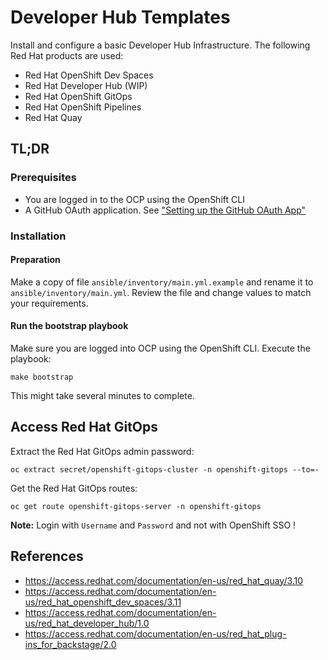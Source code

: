 # Developer Hub Templates

Install and configure a basic Developer Hub Infrastructure. The following Red Hat products are used:

* Red Hat OpenShift Dev Spaces
* Red Hat Developer Hub (WIP)
* Red Hat OpenShift GitOps
* Red Hat OpenShift Pipelines
* Red Hat Quay

## TL;DR

### Prerequisites

* You are logged in to the OCP using the OpenShift CLI
* A GitHub OAuth application. See ["Setting up the GitHub OAuth App"](https://access.redhat.com/documentation/en-us/red_hat_openshift_dev_spaces/3.11/html/administration_guide/configuring-devspaces#configuring-oauth-2-for-github-setting-up-the-github-oauth-app)

### Installation

#### Preparation

Make a copy of file `ansible/inventory/main.yml.example` and rename it to `ansible/inventory/main.yml`. Review the file and change values to match your requirements.

#### Run the bootstrap playbook

Make sure you are logged into OCP using the OpenShift CLI. Execute the playbook:

```shell
make bootstrap
```

This might take several minutes to complete.


## Access Red Hat GitOps

Extract the Red Hat GitOps admin password:

```shell
oc extract secret/openshift-gitops-cluster -n openshift-gitops --to=-
```

Get the Red Hat GitOps routes:

```shell
oc get route openshift-gitops-server -n openshift-gitops
```

**Note:** Login with `Username` and `Password` and not with OpenShift SSO ! 


## References

* https://access.redhat.com/documentation/en-us/red_hat_quay/3.10
* https://access.redhat.com/documentation/en-us/red_hat_openshift_dev_spaces/3.11
* https://access.redhat.com/documentation/en-us/red_hat_developer_hub/1.0
* https://access.redhat.com/documentation/en-us/red_hat_plug-ins_for_backstage/2.0


